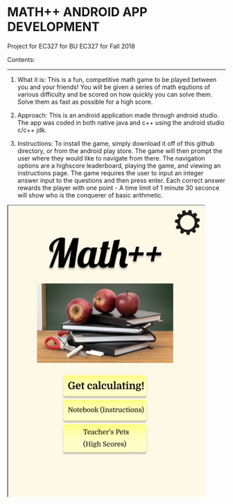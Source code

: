 # MATH++ ANDROID APP DEVELOPMENT
Project for EC327
for BU EC327 for Fall 2018

Contents:
______________________________________________________________________________________________________________________
1. What it is:
  This is a fun, competitive math game to be played between you and your friends! You will be given a series of math equtions of various difficulty and be scored on how quickly you can solve them. Solve them as fast as possible for a high score.

2. Approach:
  This is an android application made through android studio. The app was coded in both native java and c++ using the android studio c/c++ jdk. 
  
3. Instructions:
  To install the game, simply download it off of this github directory, or from the android play store. The game will then prompt the user where they would like to navigate from there. The navigation options are a highscore leaderboard, playing the game, and viewing an instructions page. The game requires the user to input an integer answer input to the questions and then press enter. Each correct answer rewards the player with one point - A time limit of 1 minute 30 seconce will show who is the conquerer of basic arithmetic. 
  

![Alt text](mainPage.png?raw=true "MainPage")

